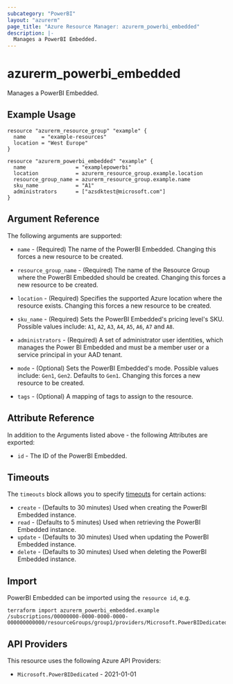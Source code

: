 ```yaml
---
subcategory: "PowerBI"
layout: "azurerm"
page_title: "Azure Resource Manager: azurerm_powerbi_embedded"
description: |-
  Manages a PowerBI Embedded.
---
```


# azurerm_powerbi_embedded

Manages a PowerBI Embedded.

## Example Usage

```hcl
resource "azurerm_resource_group" "example" {
  name     = "example-resources"
  location = "West Europe"
}

resource "azurerm_powerbi_embedded" "example" {
  name                = "examplepowerbi"
  location            = azurerm_resource_group.example.location
  resource_group_name = azurerm_resource_group.example.name
  sku_name            = "A1"
  administrators      = ["azsdktest@microsoft.com"]
}
```

## Argument Reference

The following arguments are supported:

* `name` - (Required) The name of the PowerBI Embedded. Changing this forces a new resource to be created.

* `resource_group_name` - (Required) The name of the Resource Group where the PowerBI Embedded should be created. Changing this forces a new resource to be created.

* `location` - (Required) Specifies the supported Azure location where the resource exists. Changing this forces a new resource to be created.

* `sku_name` - (Required) Sets the PowerBI Embedded's pricing level's SKU. Possible values include: `A1`, `A2`, `A3`, `A4`, `A5`, `A6`, `A7` and `A8`.

* `administrators` - (Required) A set of administrator user identities, which manages the Power BI Embedded and must be a member user or a service principal in your AAD tenant.

* `mode` - (Optional) Sets the PowerBI Embedded's mode. Possible values include: `Gen1`, `Gen2`. Defaults to `Gen1`. Changing this forces a new resource to be created.

* `tags` - (Optional) A mapping of tags to assign to the resource.

## Attribute Reference

In addition to the Arguments listed above - the following Attributes are exported:

* `id` - The ID of the PowerBI Embedded.

## Timeouts

The `timeouts` block allows you to specify [timeouts](https://developer.hashicorp.com/terraform/language/resources/configure#define-operation-timeouts) for certain actions:

* `create` - (Defaults to 30 minutes) Used when creating the PowerBI Embedded instance.
* `read` - (Defaults to 5 minutes) Used when retrieving the PowerBI Embedded instance.
* `update` - (Defaults to 30 minutes) Used when updating the PowerBI Embedded instance.
* `delete` - (Defaults to 30 minutes) Used when deleting the PowerBI Embedded instance.

## Import

PowerBI Embedded can be imported using the `resource id`, e.g.

```shell
terraform import azurerm_powerbi_embedded.example /subscriptions/00000000-0000-0000-0000-000000000000/resourceGroups/group1/providers/Microsoft.PowerBIDedicated/capacities/capacity1
```

## API Providers
<!-- This section is generated, changes will be overwritten -->
This resource uses the following Azure API Providers:

* `Microsoft.PowerBIDedicated` - 2021-01-01
